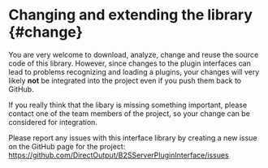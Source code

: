 ﻿Changing and extending the library {#change}
============================================

You are very welcome to download, analyze, change and reuse the source code of this library. However, since changes to the plugin interfaces can lead to problems recognizing and loading a plugins, your changes will very likely <b>not</b> be integrated into the project even if you push them back to GitHub.

If you really think that the libary is missing something important, please contact one of the team members of the project, so your change can be considered for integration.

Please report any issues with this interface library by creating a new issue on the GitHub page for the project: https://github.com/DirectOutput/B2SServerPluginInterface/issues


